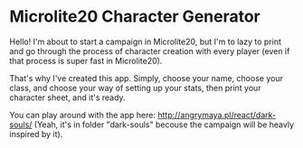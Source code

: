 # Microlite20 Character Generator

Hello! I'm about to start a campaign in Microlite20, but I'm to lazy to print and go through the process of character creation with every player (even if that process is super fast in Microlite20).

That's why I've created this app. Simply, choose your name, choose your class, and choose your way of setting up your stats, then print your character sheet, and it's ready.

You can play around with the app here: http://angrymaya.pl/react/dark-souls/ (Yeah, it's in folder "dark-souls" becouse the campaign will be heavly inspired by it).
